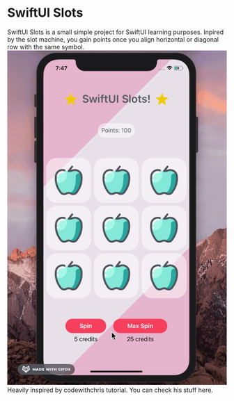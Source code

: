 # SwiftUI Slots

SwiftUI Slots is a small simple project for SwiftUI learning purposes.
Inpired by the slot machine, you gain points once you align horizontal or diagonal row with the same symbol.
\
  ![SwiftUI Slots](preview.gif)
\
Heavily inspired by codewithchris tutorial.
You can check his stuff here.
